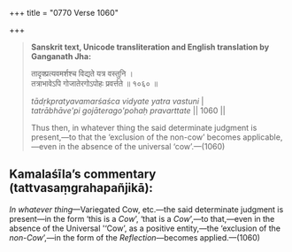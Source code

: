 +++
title = "0770 Verse 1060"

+++
> **Sanskrit text, Unicode transliteration and English translation by Ganganath Jha:** 
>
> तादृक्प्रत्यवमर्शश्च विद्यते यत्र वस्तुनि ।  
> तत्राभावेऽपि गोजातेरगोऽपोहः प्रवर्त्तते ॥ १०६० ॥ 
>
> *tādṛkpratyavamarśaśca vidyate yatra vastuni* \|  
> *tatrābhāve'pi gojāterago'pohaḥ pravarttate* \|\| 1060 \|\| 
>
> Thus then, in whatever thing the said determinate judgment is present,—to that the ‘exclusion of the non-cow’ becomes applicable,—even in the absence of the universal ‘cow’.—(1060)



## Kamalaśīla’s commentary (tattvasaṃgrahapañjikā):

*In whatever thing*—Variegated Cow, etc.—the said determinate judgment is present—in the form ‘this is a *Cow*’, ‘that is a *Cow*’,—to that,—even in the absence of the Universal '‘Cow’, as a positive entity,—the ‘exclusion of the *non-Cow*’,—in the form of the *Reflection*—becomes applied.—(1060)


